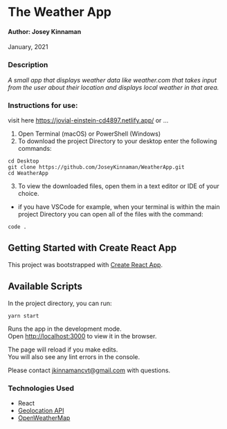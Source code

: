 # **The Weather App**

#### Author: **Josey Kinnaman**

January, 2021

### Description

_A small app that displays weather data like weather.com that takes input from the user about their location and displays local weather in that area._

### Instructions for use:

visit here https://jovial-einstein-cd4897.netlify.app/ or ...

1. Open Terminal (macOS) or PowerShell (Windows)
2. To download the project Directory to your desktop enter the following commands:

```
cd Desktop
git clone https://github.com/JoseyKinnaman/WeatherApp.git
cd WeatherApp
```

3. To view the downloaded files, open them in a text editor or IDE of your choice.

- if you have VSCode for example, when your terminal is within the main project Directory you can open all of the files with the command:

```
code .
```

## Getting Started with Create React App

This project was bootstrapped with [Create React App](https://github.com/facebook/create-react-app).

## Available Scripts

In the project directory, you can run:

```
yarn start
```

Runs the app in the development mode.\
Open [http://localhost:3000](http://localhost:3000) to view it in the browser.

The page will reload if you make edits.\
You will also see any lint errors in the console.

Please contact jkinnamancvt@gmail.com with questions.

### Technologies Used

- React
- [Geolocation API](https://developer.mozilla.org/en-US/docs/Web/API/Geolocation_API)
- [OpenWeatherMap](https://openweathermap.org/current)
